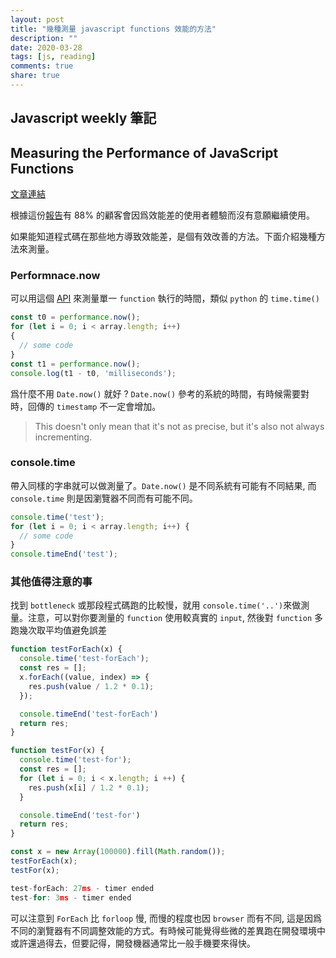 ```yaml
---
layout: post
title: "幾種測量 javascript functions 效能的方法"
description: ""
date: 2020-03-28
tags: [js, reading]
comments: true
share: true
---
```

Javascript weekly 筆記
---

## Measuring the Performance of JavaScript Functions
[文章連結](https://felixgerschau.com/measuring-the-performance-of-java-script-functions)

根據這份[報告](http://www.mcrinc.com/Documents/Newsletters/201110_why_web_performance_matters.pdf)有 88% 的顧客會因爲效能差的使用者體驗而沒有意願繼續使用。


如果能知道程式碼在那些地方導致效能差，是個有效改善的方法。下面介紹幾種方法來測量。

### Performnace.now

可以用這個 [API](https://blog.logrocket.com/how-to-practically-use-performance-api-to-measure-performance/) 來測量單一 `function` 執行的時間，類似 `python` 的 `time.time()`

```javascript
const t0 = performance.now();
for (let i = 0; i < array.length; i++) 
{
  // some code
}
const t1 = performance.now();
console.log(t1 - t0, 'milliseconds');
```

爲什麼不用 `Date.now()` 就好 ? 
`Date.now()` 參考的系統的時間，有時候需要對時，回傳的 `timestamp` 不一定會增加。

>This doesn't only mean that it's not as precise, but it's also not always incrementing.

### console.time

帶入同樣的字串就可以做測量了。`Date.now()` 是不同系統有可能有不同結果, 而 `console.time` 則是因瀏覽器不同而有可能不同。 

```javascript
console.time('test');
for (let i = 0; i < array.length; i++) {
  // some code
}
console.timeEnd('test');
```

### 其他值得注意的事

找到 `bottleneck` 或那段程式碼跑的比較慢，就用 `console.time('..')`來做測量。注意，可以對你要測量的 `function` 使用較真實的 `input`, 然後對 `function` 多跑幾次取平均值避免誤差


```javascript
function testForEach(x) {
  console.time('test-forEach');
  const res = [];
  x.forEach((value, index) => {
    res.push(value / 1.2 * 0.1);
  });

  console.timeEnd('test-forEach')
  return res;
}

function testFor(x) {
  console.time('test-for');
  const res = [];
  for (let i = 0; i < x.length; i ++) {
    res.push(x[i] / 1.2 * 0.1);
  }

  console.timeEnd('test-for')
  return res;
}
```

```javascript
const x = new Array(100000).fill(Math.random());
testForEach(x);
testFor(x);
```


```javascript
test-forEach: 27ms - timer ended
test-for: 3ms - timer ended
```

可以注意到 `ForEach` 比 `forloop` 慢, 而慢的程度也因 `browser` 而有不同, 這是因爲不同的瀏覽器有不同調整效能的方式。有時候可能覺得些微的差異跑在開發環境中或許還過得去，但要記得，開發機器通常比一般手機要來得快。
